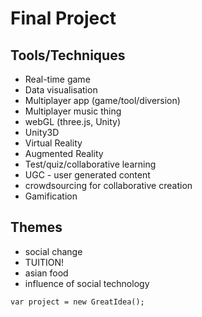 # Final Project

## Tools/Techniques

* Real-time game
* Data visualisation
* Multiplayer app (game/tool/diversion)
* Multiplayer music thing
* webGL (three.js, Unity)
* Unity3D
* Virtual Reality
* Augmented Reality
* Test/quiz/collaborative learning 
* UGC - user generated content
* crowdsourcing for collaborative creation
* Gamification

## Themes

* social change
* TUITION!
* asian food
* influence of social technology

```
var project = new GreatIdea();
```
